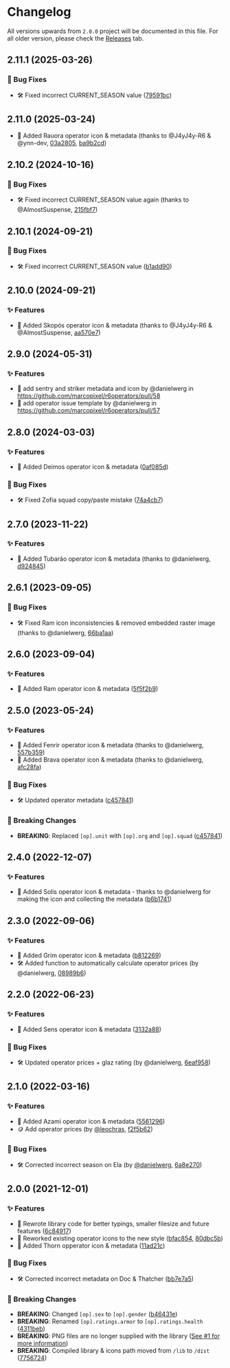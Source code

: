 # Changelog

All versions upwards from `2.0.0` project will be documented in this file. For all older version, please check the [Releases](https://github.com/marcopixel/r6operators/releases/) tab.

## 2.11.1 (2025-03-26)

### 🐛 Bug Fixes

- 🛠 Fixed incorrect CURRENT_SEASON value ([79591bc](https://github.com/marcopixel/r6operators/commit/79591bc93c9aa0de6c3f41fab9bf51034d45ad27))

## 2.11.0 (2025-03-24)

- 🌟 Added Rauora operator icon & metadata (thanks to @J4yJ4y-R6 & @ynn-dev, [03a2805](https://github.com/marcopixel/r6operators/commit/03a28059efb2d26b18de18bbcf1546acf9682656), [ba9b2cd](https://github.com/marcopixel/r6operators/commit/ba9b2cdee5a68682da387fe8c0902f466cb5f1ae))

## 2.10.2 (2024-10-16)

### 🐛 Bug Fixes

- 🛠 Fixed incorrect CURRENT_SEASON value again (thanks to @AlmostSuspense, [215fbf7](https://github.com/marcopixel/r6operators/commit/215fbf709b91f3ba31958b19fc461820f395d19e))


## 2.10.1 (2024-09-21)

### 🐛 Bug Fixes

- 🛠 Fixed incorrect CURRENT_SEASON value ([b1add90](https://github.com/marcopixel/r6operators/commit/b1add909ddda65263ae948cb2f8204727efcc2ca))


## 2.10.0 (2024-09-21)

### ✨ Features

- 🌟 Added Skopós operator icon & metadata (thanks to @J4yJ4y-R6 & @AlmostSuspense, [aa570e7](https://github.com/marcopixel/r6operators/commit/aa570e71e79539e5870d6e4196ed84cfb0af97fa))

## 2.9.0 (2024-05-31)

### ✨ Features
* 🌟 add sentry and striker metadata and icon by @danielwerg in https://github.com/marcopixel/r6operators/pull/58
* 📝 add operator issue template by @danielwerg in https://github.com/marcopixel/r6operators/pull/57


## 2.8.0 (2024-03-03)

### ✨ Features

- 🌟 Added Deimos operator icon & metadata ([0af085d](https://github.com/marcopixel/r6operators/commit/0af085d0130f794ed69ef3c03d63773eda77aca1))

### 🐛 Bug Fixes

- 🛠 Fixed Zofia squad copy/paste mistake ([74a4cb7](https://github.com/marcopixel/r6operators/commit/74a4cb70b87e0098f0fc618c80ed55d316aea8f8))


## 2.7.0 (2023-11-22)

### ✨ Features

- 🌟 Added Tubarão operator icon & metadata (thanks to @danielwerg, [d924845](https://github.com/marcopixel/r6operators/commit/d924845f279b2910300468b3291fe4a89fcccbe4))

## 2.6.1 (2023-09-05)

### 🐛 Bug Fixes

- 🛠 Fixed Ram icon inconsistencies & removed embedded raster image (thanks to @danielwerg, [66ba1aa](https://github.com/marcopixel/r6operators/commit/66ba1aa855932acf18547d6dc7b6546810c40ff0))

## 2.6.0 (2023-09-04)

### ✨ Features

- 🌟 Added Ram operator icon & metadata ([5f5f2b9](https://github.com/marcopixel/r6operators/commit/5f5f2b9a2bd59497383535c9b9155c0d26707aa1))

## 2.5.0 (2023-05-24)

### ✨ Features

- 🌟 Added Fenrir operator icon & metadata (thanks to @danielwerg, [557b359](https://github.com/marcopixel/r6operators/commit/557b359e7af2e9d761a67a58739e19c4ba6e41e2))
- 🌟 Added Brava operator icon & metadata (thanks to @danielwerg, [afc28fa](https://github.com/marcopixel/r6operators/commit/afc28fa35fbb157e7e0d1d2ff1e04778dc45180f))

### 🐛 Bug Fixes

- 🛠 Updated operator metadata ([c457841](https://github.com/marcopixel/r6operators/commit/c4578413e73a71a1a172022e41db53003ebae618))

### 🚨 Breaking Changes

- **BREAKING**: Replaced `[op].unit` with `[op].org` and `[op].squad` ([c457841](https://github.com/marcopixel/r6operators/commit/c4578413e73a71a1a172022e41db53003ebae618))

## 2.4.0 (2022-12-07)

### ✨ Features

- 🌟 Added Solis operator icon & metadata - thanks to @danielwerg for making the icon and collecting the metadata ([b6b1741](https://github.com/marcopixel/r6operators/commit/b6b17413ee3a8cb4b3dc4328c2ab36062363208a))

## 2.3.0 (2022-09-06)

### ✨ Features

- 🌟 Added Grim operator icon & metadata ([b812269](https://github.com/marcopixel/r6operators/commit/b81226947cedca55a62ac3dfb5ebe1f62548dbc5))
- 🛠 Added function to automatically calculate operator prices (by @danielwerg, [08989b6](https://github.com/marcopixel/r6operators/commit/08989b6666b2d1fc5fbe7fccdbb3b067fbdaea7a))

## 2.2.0 (2022-06-23)

### ✨ Features

- 🌟 Added Sens operator icon & metadata ([3132a88](https://github.com/marcopixel/r6operators/commit/3132a88e0d8f3b4dd4e7fd1acfb7fa1040651f99))

### 🐛 Bug Fixes

- 🛠 Updated operator prices + glaz rating (by @danielwerg, [6eaf958](https://github.com/marcopixel/r6operators/commit/6eaf958e24fcaba0b01ba5be7f351348606a867c))

## 2.1.0 (2022-03-16)

### ✨ Features

- 🌟 Added Azami operator icon & metadata ([5561296](https://github.com/marcopixel/r6operators/commit/55612961add5b512896f388e31af96bb8f07f49c))
- 🪙 Add operator prices (by [@leochras](https://github.com/leochras), [f2f5b62](https://github.com/marcopixel/r6operators/commit/f2f5b62a1c29b2b023126d1a9af8bca8dce1936f))

### 🐛 Bug Fixes

- 🛠 Corrected incorrect season on Ela (by [@danielwerg](https://github.com/danielwerg), [6a8e270](https://github.com/marcopixel/r6operators/commit/6a8e27019e96dd3a9a17dba04065e3737fd76800))

## 2.0.0 (2021-12-01)

### ✨ Features

- 📝 Rewrote library code for better typings, smaller filesize and future features ([6c84917](https://github.com/marcopixel/r6operators/commit/6c8491729761d3929a55597b655f41d091cce0ec))
- 🎨 Reworked existing operator icons to the new style ([bfac854](https://github.com/marcopixel/r6operators/commit/bfac85442b01429553996428659bae1eee87ffb6), [80dbc5b](https://github.com/marcopixel/r6operators/commit/80dbc5b577449bf39dc50175115fb86c7aa410ea))
- 🌟 Added Thorn opperator icon & metadata ([11ad21c](https://github.com/marcopixel/r6operators/commit/11ad21c2ae109c867203bc5782cf6bb3804cfb8f))

### 🐛 Bug Fixes

- 🛠 Corrected incorrect metadata on Doc & Thatcher ([bb7e7a5](https://github.com/marcopixel/r6operators/commit/bb7e7a5d185026dfddb24f58da01295f123fa52a))

### 🚨 Breaking Changes

- **BREAKING**: Changed `[op].sex` to `[op].gender` ([b46431e](https://github.com/marcopixel/r6operators/commit/b46431e2e2181083c120948161fe91c77e4fc4cf))
- **BREAKING**: Renamed `[op].ratings.armor` to `[op].ratings.health` ([4311beb](https://github.com/marcopixel/r6operators/commit/4311beb57cc80ae2562631c83e6d6bbf2bad2b0a))
- **BREAKING**: PNG files are no longer supplied with the library ([See #1 for more information](https://github.com/marcopixel/r6operators/issues/1#issuecomment-861881904))
- **BREAKING**: Compiled library & icons path moved from `/lib` to `/dist` ([7756724](https://github.com/marcopixel/r6operators/commit/7756724e0f2d56cf7cc8521da8727c0804af06da))
